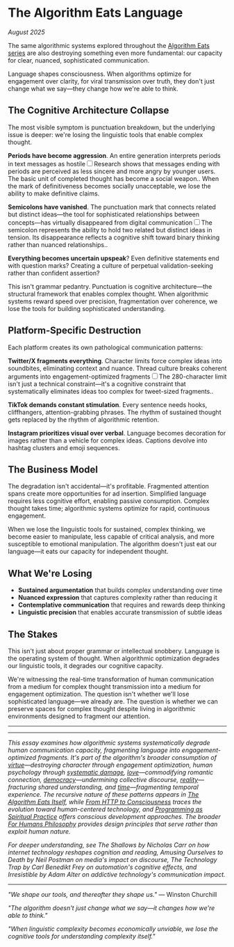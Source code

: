 # The Algorithm Eats Language

*August 2025*

The same algorithmic systems explored throughout the [Algorithm Eats series](/themes/algorithmic-critique) are also destroying something even more fundamental: our capacity for clear, nuanced, sophisticated communication.

Language shapes consciousness. When algorithms optimize for engagement over clarity, for viral transmission over truth, they don't just change what we say—they change how we're able to think.

## The Cognitive Architecture Collapse

The most visible symptom is punctuation breakdown, but the underlying issue is deeper: we're losing the linguistic tools that enable complex thought.

**Periods have become aggression**. An entire generation interprets periods in text messages as hostile<label for="sn-period-hostility" class="margin-toggle sidenote-number"></label><input type="checkbox" id="sn-period-hostility" class="margin-toggle"/><span class="sidenote">Research shows that messages ending with periods are perceived as less sincere and more angry by younger users. The basic unit of completed thought has become a social weapon.</span>. When the mark of definitiveness becomes socially unacceptable, we lose the ability to make definitive claims.

**Semicolons have vanished**. The punctuation mark that connects related but distinct ideas—the tool for sophisticated relationships between concepts—has virtually disappeared from digital communication<label for="sn-semicolon-thinking" class="margin-toggle sidenote-number"></label><input type="checkbox" id="sn-semicolon-thinking" class="margin-toggle"/><span class="sidenote">The semicolon represents the ability to hold two related but distinct ideas in tension. Its disappearance reflects a cognitive shift toward binary thinking rather than nuanced relationships.</span>.

**Everything becomes uncertain upspeak**? Even definitive statements end with question marks? Creating a culture of perpetual validation-seeking rather than confident assertion?

This isn't grammar pedantry. Punctuation is cognitive architecture—the structural framework that enables complex thought. When algorithmic systems reward speed over precision, fragmentation over coherence, we lose the tools for building sophisticated understanding.

## Platform-Specific Destruction

Each platform creates its own pathological communication patterns:

**Twitter/X fragments everything**. Character limits force complex ideas into soundbites, eliminating context and nuance. Thread culture breaks coherent arguments into engagement-optimized fragments<label for="sn-twitter-compression" class="margin-toggle sidenote-number"></label><input type="checkbox" id="sn-twitter-compression" class="margin-toggle"/><span class="sidenote">The 280-character limit isn't just a technical constraint—it's a cognitive constraint that systematically eliminates ideas too complex for tweet-sized fragments.</span>.

**TikTok demands constant stimulation**. Every sentence needs hooks, cliffhangers, attention-grabbing phrases. The rhythm of sustained thought gets replaced by the rhythm of algorithmic retention.

**Instagram prioritizes visual over verbal**. Language becomes decoration for images rather than a vehicle for complex ideas. Captions devolve into hashtag clusters and emoji sequences.

## The Business Model

The degradation isn't accidental—it's profitable. Fragmented attention spans create more opportunities for ad insertion. Simplified language requires less cognitive effort, enabling passive consumption. Complex thought takes time; algorithmic systems optimize for rapid, continuous engagement.

When we lose the linguistic tools for sustained, complex thinking, we become easier to manipulate, less capable of critical analysis, and more susceptible to emotional manipulation. The algorithm doesn't just eat our language—it eats our capacity for independent thought.

## What We're Losing

- **Sustained argumentation** that builds complex understanding over time
- **Nuanced expression** that captures complexity rather than reducing it
- **Contemplative communication** that requires and rewards deep thinking
- **Linguistic precision** that enables accurate transmission of subtle ideas

## The Stakes

This isn't just about proper grammar or intellectual snobbery. Language is the operating system of thought. When algorithmic optimization degrades our linguistic tools, it degrades our cognitive capacity.

We're witnessing the real-time transformation of human communication from a medium for complex thought transmission into a medium for engagement optimization. The question isn't whether we'll lose sophisticated language—we already are. The question is whether we can preserve spaces for complex thought despite living in algorithmic environments designed to fragment our attention.

---

---

*This essay examines how algorithmic systems systematically degrade human communication capacity, fragmenting language into engagement-optimized fragments. It's part of the algorithm's broader consumption of [virtue](/essays/2025-08-26-the_algorithm_eats_virtue)—destroying character through engagement optimization, human psychology through [systematic damage](/essays/2025-08-26-algorithmic_mental_health_crisis), [love](/essays/2025-08-27-the_algorithm_eats_love)—commodifying romantic connection, [democracy](/essays/2025-08-27-the_algorithm_eats_democracy)—undermining collective discourse, [reality](/essays/2025-08-27-the_algorithm_eats_reality)—fracturing shared understanding, and [time](/essays/2025-09-01-the_algorithm_eats_time)—fragmenting temporal experience. The recursive nature of these patterns appears in [The Algorithm Eats Itself](/essays/2025-08-29-the_algorithm_eats_itself), while [From HTTP to Consciousness](/essays/2025-08-27-from_http_to_consciousness) traces the evolution toward human-centered technology, and [Programming as Spiritual Practice](/essays/2025-08-26-programming_as_spiritual_practice) offers conscious development approaches. The broader [For Humans Philosophy](/themes/for-humans-philosophy) provides design principles that serve rather than exploit human nature.*

*For deeper understanding, see The Shallows by Nicholas Carr on how internet technology reshapes cognition and reading, Amusing Ourselves to Death by Neil Postman on media's impact on discourse, The Technology Trap by Carl Benedikt Frey on automation's cognitive effects, and Irresistible by Adam Alter on addictive technology's communication impact.*

---

*"We shape our tools, and thereafter they shape us."* — Winston Churchill

*"The algorithm doesn't just change what we say—it changes how we're able to think."*

*"When linguistic complexity becomes economically unviable, we lose the cognitive tools for understanding complexity itself."*